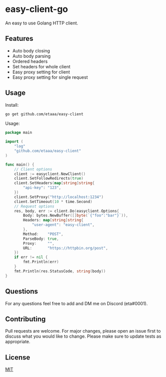 # easy-client-go

An easy to use Golang HTTP client.

## Features

* Auto body closing
* Auto body parsing
* Ordered headers
* Set headers for whole client
* Easy proxy setting for client
* Easy proxy setting for single request

## Usage

Install:
```bash
go get github.com/etaaa/easy-client
```

Usage:
```go
package main

import (
	"log"
	"github.com/etaaa/easy-client"
)

func main() {
	// Client options
	client := easyclient.NewClient()
	client.SetFollowRedirects(true)
	client.SetHeaders(map[string]string{
		"api-key": "123",
	})
	client.SetProxy("http://localhost:1234")
	client.SetTimeout(10 * time.Second)
	// Request options
	res, body, err := client.Do(easyclient.Options{
		Body: bytes.NewBuffer([]byte(`{"foo":"bar"}`)),
		Headers: map[string]string{
			"user-agent": "easy-client",
		},
		Method:    "POST",
		ParseBody: true,
		Proxy:     "",
		URL:       "https://httpbin.org/post",
	})
	if err != nil {
		fmt.Println(err)
	}
	fmt.Println(res.StatusCode, string(body))
}
```

## Questions
For any questions feel free to add and DM me on Discord (eta#0001).

## Contributing
Pull requests are welcome. For major changes, please open an issue first to discuss what you would like to change. Please make sure to update tests as appropriate.

## License
[MIT](https://choosealicense.com/licenses/mit/)